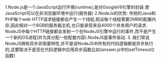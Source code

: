 1.Node.js是一个JavaScript运行环境(runtime),是对GoogleV8引擎的封装.使JavaScript可以在非浏览器环境中运行(服务器)
2.NodeJs的优势: 传统的Java和PHP每个web HTTP请求链接都会产生一个线程,假设每个线程需要2MB的配置内存,因此相对一个8GB的服务器主机,也只能承受来自4000个并发用户的请求.
    NodeJS中每个HTTP链接都会发射一个在NodeJS引擎中运行的事件,而不是产生一个新的OS进程(并为其分配一些配套内容).NodeJS是事件驱动.
3. 我们常说NodeJS拥有异步非阻塞特性,并不是说NodeJS中所有的代码逻辑都是异步执行的,这要取决于是否在代码逻辑中应用异步函数比如(answer.js中的setTimeout()函数)
